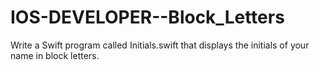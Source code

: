 # IOS-DEVELOPER--Block_Letters
Write a Swift program called Initials.swift that displays the initials of your name in block letters.
